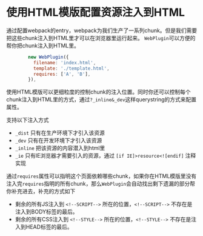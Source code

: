 # 使用HTML模版配置资源注入到HTML
通过配置webpack的entry，webpack为我们生产了一系列chunk。但是我们需要把这些chunk注入到HTML里才可以在浏览器里运行起来。
`WebPlugin`可以方便的帮你把chunk注入到HTML里。
```js
        new WebPlugin({
          filename: 'index.html',
          template: './template.html',
          requires: ['A', 'B'],
        }),
```


使用HTML模版可以更细粒度的控制chunk的注入位置。同时你还可以控制每个chunk注入到HTML里的方式，通过`?_inline&_dev`这样querystring的方式来配置属性。

支持以下注入方式
- `_dist` 只有在生产环境下才引入该资源
- `_dev` 只有在开发环境下才引入该资源
- `_inline` 把该资源的内容潜入到html里
- `_ie` 只有IE浏览器才需要引入的资源，通过 `[if IE]>resource<![endif]` 注释实现


通过`requires`属性可以指明这个页面依赖哪些chunk，如果你在HTML模版里没有注入完`requires`指明的所有chunk，那么`WebPlugin`会自动找出剩下遗漏的部分帮你补充进去，补充的方式如下
- 剩余的所有JS注入到 `<!--SCRIPT-->` 所在的位置，`<!--SCRIPT-->` 不存在是注入到BODY标签的最后。
- 剩余的所有CSS注入到 `<!--STYLE-->` 所在的位置，`<!--STYLE-->` 不存在是注入到HEAD标签的最后。